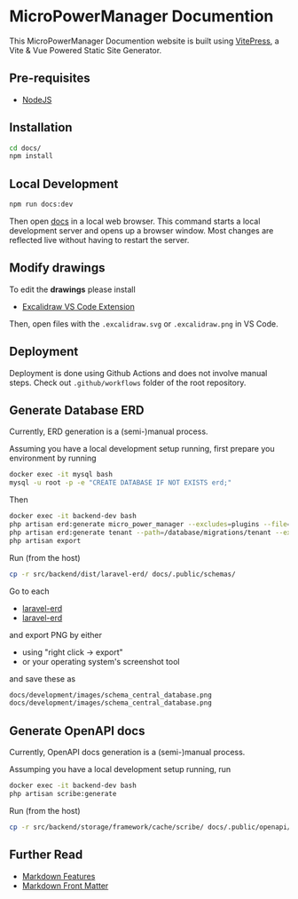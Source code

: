# MicroPowerManager Documention

This MicroPowerManager Documention website is built using [VitePress](https://vitepress.dev/), a Vite & Vue Powered Static Site Generator.

## Pre-requisites

- [NodeJS](https://nodejs.org/en)

## Installation

```sh
cd docs/
npm install
```

## Local Development

```sh
npm run docs:dev
```

Then open [docs](http://139.59.181.1:5173/) in a local web browser.
This command starts a local development server and opens up a browser window.
Most changes are reflected live without having to restart the server.

## Modify drawings

To edit the **drawings** please install

- [Excalidraw VS Code Extension](https://marketplace.visualstudio.com/items?itemName=pomdtr.excalidraw-editor)

Then, open files with the `.excalidraw.svg` or `.excalidraw.png` in VS Code.

## Deployment

Deployment is done using Github Actions and does not involve manual steps.
Check out `.github/workflows` folder of the root repository.

## Generate Database ERD

Currently, ERD generation is a (semi-)manual process.

Assuming you have a local development setup running, first prepare you environment by running

```sh
docker exec -it mysql bash
mysql -u root -p -e "CREATE DATABASE IF NOT EXISTS erd;"
```

Then

```sh
docker exec -it backend-dev bash
php artisan erd:generate micro_power_manager --excludes=plugins --file=central_database.sql
php artisan erd:generate tenant --path=/database/migrations/tenant --excludes=companies,company_databases,company_jobs,database_proxies --file=tenant_database.sql
php artisan export
```

Run (from the host)

```sh
cp -r src/backend/dist/laravel-erd/ docs/.public/schemas/
```

Go to each

- [laravel-erd](http://139.59.181.1:8000/laravel-erd/central_database)
- [laravel-erd](http://139.59.181.1:8000/laravel-erd/tenant_database)

and export PNG by either

- using "right click -> export"
- or your operating system's screenshot tool

and save these as

```sh
docs/development/images/schema_central_database.png
docs/development/images/schema_central_database.png
```

## Generate OpenAPI docs

Currently, OpenAPI docs generation is a (semi-)manual process.

Assumping you have a local development setup running, run

```sh
docker exec -it backend-dev bash
php artisan scribe:generate
```

Run (from the host)

```sh
cp -r src/backend/storage/framework/cache/scribe/ docs/.public/openapi/
```

## Further Read

- [Markdown Features](https://vitepress.dev/guide/markdown)
- [Markdown Front Matter](https://vitepress.dev/guide/frontmatter)

